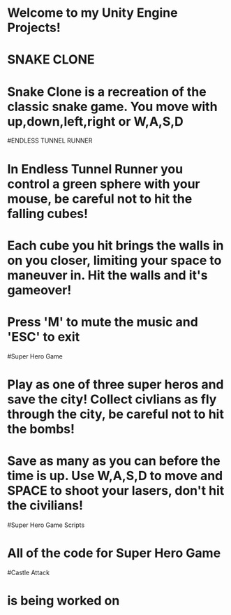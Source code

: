 # Welcome to my Unity Engine Projects!

# SNAKE CLONE
# Snake Clone is a recreation of the classic snake game. You move with up,down,left,right or W,A,S,D

#ENDLESS TUNNEL RUNNER
# In Endless Tunnel Runner you control a green sphere with your mouse, be careful not to hit the falling cubes!
# Each cube you hit brings the walls in on you closer, limiting your space to maneuver in. Hit the walls and it's gameover!
# Press 'M' to mute the music and 'ESC' to exit

#Super Hero Game
# Play as one of three super heros and save the city! Collect civlians as fly through the city, be careful not to hit the bombs!
# Save as many as you can before the time is up. Use W,A,S,D to move and SPACE to shoot your lasers, don't hit the civilians!

#Super Hero Game Scripts
# All of the code for Super Hero Game

#Castle Attack
# is being worked on
